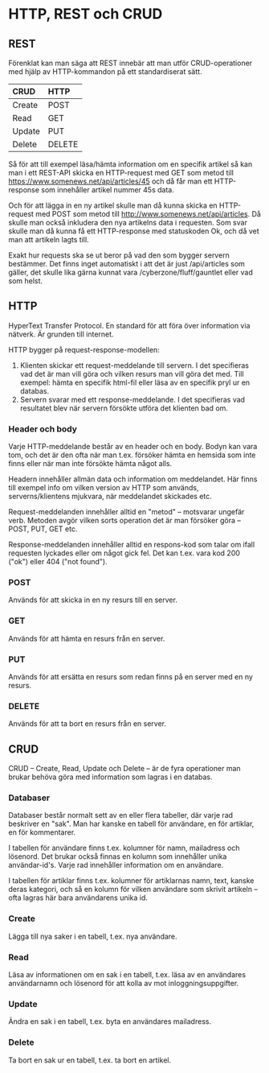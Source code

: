 # HTTP, REST och CRUD

## REST

Förenklat kan man säga att REST innebär att man utför CRUD-operationer med hjälp av HTTP-kommandon på ett standardiserat sätt.

| CRUD | HTTP |
| :--- | :--- |
| Create | POST |
| Read | GET |
| Update | PUT |
| Delete | DELETE |

Så för att till exempel läsa/hämta information om en specifik artikel så kan man i ett REST-API skicka en HTTP-request med GET som metod till https://www.somenews.net/api/articles/45 och då får man ett HTTP-response som innehåller artikel nummer 45s data.

Och för att lägga in en ny artikel skulle man då kunna skicka en HTTP-request med POST som metod till http://www.somenews.net/api/articles. Då skulle man också inkludera den nya artikelns data i requesten. Som svar skulle man då kunna få ett HTTP-response med statuskoden Ok, och då vet man att artikeln lagts till.

Exakt hur requests ska se ut beror på vad den som bygger servern bestämmer. Det finns inget automatiskt i att det är just /api/articles som gäller, det skulle lika gärna kunnat vara /cyberzone/fluff/gauntlet eller vad som helst.

## HTTP

HyperText Transfer Protocol. En standard för att föra över information via nätverk. Är grunden till internet.

HTTP bygger på request-response-modellen:

1. Klienten skickar ett request-meddelande till servern. I det specifieras vad det är man vill göra och vilken resurs man vill göra det med. Till exempel: hämta en specifik html-fil eller läsa av en specifik pryl ur en databas.
2. Servern svarar med ett response-meddelande. I det specifieras vad resultatet blev när servern försökte utföra det klienten bad om.

### Header och body

Varje HTTP-meddelande består av en header och en body. Bodyn kan vara tom, och det är den ofta när man t.ex. försöker hämta en hemsida som inte finns eller när man inte försökte hämta något alls.

Headern innehåller allmän data och information om meddelandet. Här finns till exempel info om vilken version av HTTP som används, serverns/klientens mjukvara, när meddelandet skickades etc.

Request-meddelanden innehåller alltid en "metod" – motsvarar ungefär verb. Metoden avgör vilken sorts operation det är man försöker göra – POST, PUT, GET etc.

Response-meddelanden innehåller alltid en respons-kod som talar om ifall requesten lyckades eller om något gick fel. Det kan t.ex. vara kod 200 \("ok"\) eller 404 \("not found"\).

### POST

Används för att skicka in en ny resurs till en server.

### GET

Används för att hämta en resurs från en server.

### PUT

Används för att ersätta en resurs som redan finns på en server med en ny resurs.

### DELETE

Används för att ta bort en resurs från en server.

## CRUD

CRUD – Create, Read, Update och Delete – är de fyra operationer man brukar behöva göra med information som lagras i en databas.

### Databaser

Databaser består normalt sett av en eller flera tabeller, där varje rad beskriver en "sak". Man har kanske en tabell för användare, en för artiklar, en för kommentarer.

I tabellen för användare finns t.ex. kolumner för namn, mailadress och lösenord. Det brukar också finnas en kolumn som innehåller unika användar-id's. Varje rad innehåller information om en användare.

I tabellen för artiklar finns t.ex. kolumner för artiklarnas namn, text, kanske deras kategori, och så en kolumn för vilken användare som skrivit artikeln – ofta lagras här bara användarens unika id.

### Create

Lägga till nya saker i en tabell, t.ex. nya användare.

### Read

Läsa av informationen om en sak i en tabell, t.ex. läsa av en användares användarnamn och lösenord för att kolla av mot inloggningsuppgifter.

### Update

Ändra en sak i en tabell, t.ex. byta en användares mailadress.

### Delete

Ta bort en sak ur en tabell, t.ex. ta bort en artikel.

